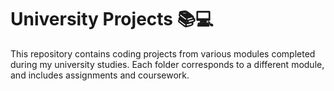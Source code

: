 # University Projects 📚💻

This repository contains coding projects from various modules completed during my university studies. Each folder corresponds to a different module, and includes assignments and coursework.
